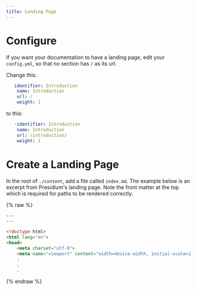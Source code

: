 ```yaml
---
title: Landing Page
---
```


# Configure

If you want your documentation to have a landing page, edit your `config.yml`, so that no section has `/` as its url.

Change this:

```yml
   identifier: Introduction
    name: Introduction
    url: /
    weight: 1
```

to this:

```yml
   -identifier: Introduction
    name: Introduction
    url: /introduction/
    weight: 1
```

# Create a Landing Page

In the root of `./content`, add a file called `index.md`. The example below is an excerpt from Presidium's landing page. Note the front matter at the top which is required for paths to be rendered correctly.

{% raw %}
```html
---
---

<!doctype html>
<html lang="en">
<head>
    <meta charset="utf-8">
    <meta name="viewport" content="width=device-width, initial-scale=1.0">
    .
    .
    .
```
{% endraw %}
